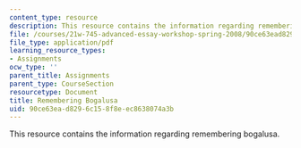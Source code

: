 ```yaml
---
content_type: resource
description: This resource contains the information regarding remembering bogalusa.
file: /courses/21w-745-advanced-essay-workshop-spring-2008/90ce63ead8296c158f8eec8638074a3b_MIT21W_745S08_rembrg_bogsa.pdf
file_type: application/pdf
learning_resource_types:
- Assignments
ocw_type: ''
parent_title: Assignments
parent_type: CourseSection
resourcetype: Document
title: Remembering Bogalusa
uid: 90ce63ea-d829-6c15-8f8e-ec8638074a3b
---
```

This resource contains the information regarding remembering bogalusa.

